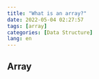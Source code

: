 ```yaml
---
title: "What is an array?"
date: 2022-05-04 02:27:57
tags: [array]
categories: [Data Structure]
lang: en
---
```



## Array